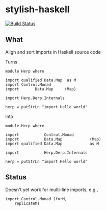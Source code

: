 stylish-haskell
===============

[![Build Status](https://secure.travis-ci.org/jaspervdj/stylish-haskell-imports.png?branch=master)](http://travis-ci.org/jaspervdj/stylish-haskell-imports)

What
----

Align and sort imports in Haskell source code

Turns

    module Herp where

    import qualified Data.Map  as M
    import Control.Monad
    import       Data.Map     (Map)

    import Herp.Derp.Internals

    herp = putStrLn "import Hello world"

into

    module Herp where

    import           Control.Monad
    import           Data.Map            (Map)
    import qualified Data.Map            as M

    import           Herp.Derp.Internals

    herp = putStrLn "import Hello world"

Status
------

Doesn't yet work for multi-line imports, e.g.,

    import Control.Monad (forM,
        replicateM)
